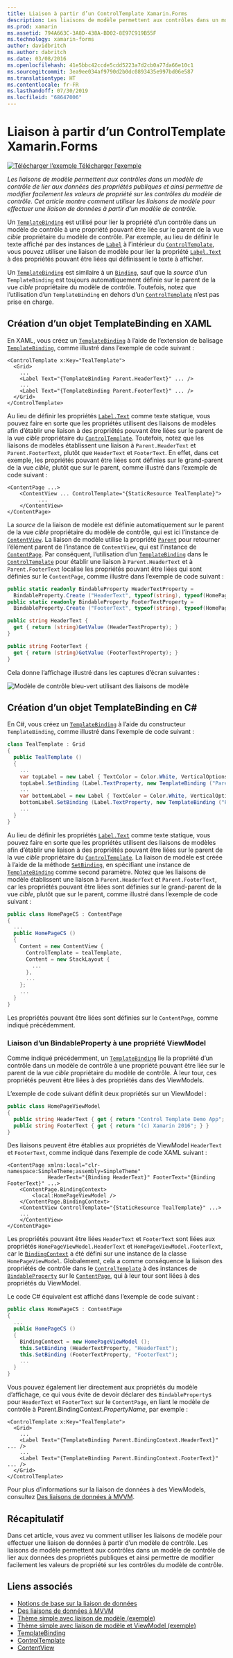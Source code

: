 ```yaml
---
title: Liaison à partir d’un ControlTemplate Xamarin.Forms
description: Les liaisons de modèle permettent aux contrôles dans un modèle de contrôle de lier aux données des propriétés publiques et ainsi permettre de modifier facilement les valeurs de propriété sur les contrôles du modèle de contrôle. Cet article montre comment utiliser les liaisons de modèle pour effectuer une liaison de données à partir d’un modèle de contrôle.
ms.prod: xamarin
ms.assetid: 794A663C-3A8D-438A-BD02-8E97C919B55F
ms.technology: xamarin-forms
author: davidbritch
ms.author: dabritch
ms.date: 03/08/2016
ms.openlocfilehash: 41e5bbc42ccde5cdd5223a7d2cb0a77da66e10c1
ms.sourcegitcommit: 3ea9ee034af9790d2b0dc0893435e997bd06e587
ms.translationtype: HT
ms.contentlocale: fr-FR
ms.lasthandoff: 07/30/2019
ms.locfileid: "68647006"
---
```

# <a name="binding-from-a-xamarinforms-controltemplate"></a>Liaison à partir d’un ControlTemplate Xamarin.Forms

[![Télécharger l’exemple](~/media/shared/download.png) Télécharger l’exemple](https://docs.microsoft.com/samples/xamarin/xamarin-forms-samples/templates-controltemplates-simplethemewithtemplatebinding)

_Les liaisons de modèle permettent aux contrôles dans un modèle de contrôle de lier aux données des propriétés publiques et ainsi permettre de modifier facilement les valeurs de propriété sur les contrôles du modèle de contrôle. Cet article montre comment utiliser les liaisons de modèle pour effectuer une liaison de données à partir d’un modèle de contrôle._

Un [`TemplateBinding`](xref:Xamarin.Forms.TemplateBinding) est utilisé pour lier la propriété d’un contrôle dans un modèle de contrôle à une propriété pouvant être liée sur le parent de la vue *cible* propriétaire du modèle de contrôle. Par exemple, au lieu de définir le texte affiché par des instances de [`Label`](xref:Xamarin.Forms.Label) à l’intérieur du [`ControlTemplate`](xref:Xamarin.Forms.ControlTemplate), vous pouvez utiliser une liaison de modèle pour lier la propriété [`Label.Text`](xref:Xamarin.Forms.Label.Text) à des propriétés pouvant être liées qui définissent le texte à afficher.

Un [`TemplateBinding`](xref:Xamarin.Forms.TemplateBinding) est similaire à un [`Binding`](xref:Xamarin.Forms.Binding), sauf que la *source* d’un `TemplateBinding` est toujours automatiquement définie sur le parent de la vue *cible* propriétaire du modèle de contrôle. Toutefois, notez que l’utilisation d’un `TemplateBinding` en dehors d’un [`ControlTemplate`](xref:Xamarin.Forms.ControlTemplate) n’est pas prise en charge.

## <a name="creating-a-templatebinding-in-xaml"></a>Création d’un objet TemplateBinding en XAML

En XAML, vous créez un [`TemplateBinding`](xref:Xamarin.Forms.TemplateBinding) à l’aide de l’extension de balisage [`TemplateBinding`](xref:Xamarin.Forms.Xaml.TemplateBindingExtension), comme illustré dans l’exemple de code suivant :

```xaml
<ControlTemplate x:Key="TealTemplate">
  <Grid>
    ...
    <Label Text="{TemplateBinding Parent.HeaderText}" ... />
    ...
    <Label Text="{TemplateBinding Parent.FooterText}" ... />
  </Grid>
</ControlTemplate>
```

Au lieu de définir les propriétés [`Label.Text`](xref:Xamarin.Forms.Label.Text) comme texte statique, vous pouvez faire en sorte que les propriétés utilisent des liaisons de modèles afin d’établir une liaison à des propriétés pouvant être liées sur le parent de la vue *cible* propriétaire du [`ControlTemplate`](xref:Xamarin.Forms.ControlTemplate). Toutefois, notez que les liaisons de modèles établissent une liaison à `Parent.HeaderText` et `Parent.FooterText`, plutôt que `HeaderText` et `FooterText`. En effet, dans cet exemple, les propriétés pouvant être liées sont définies sur le grand-parent de la vue *cible*, plutôt que sur le parent, comme illustré dans l’exemple de code suivant :

```xaml
<ContentPage ...>
    <ContentView ... ControlTemplate="{StaticResource TealTemplate}">
          ...
    </ContentView>
</ContentPage>
```

La *source* de la liaison de modèle est définie automatiquement sur le parent de la vue *cible* propriétaire du modèle de contrôle, qui est ici l’instance de [`ContentView`](xref:Xamarin.Forms.ContentView). La liaison de modèle utilise la propriété [`Parent`](xref:Xamarin.Forms.Element.Parent) pour retourner l’élément parent de l’instance de `ContentView`, qui est l’instance de [`ContentPage`](xref:Xamarin.Forms.ContentPage). Par conséquent, l’utilisation d’un [`TemplateBinding`](xref:Xamarin.Forms.TemplateBinding) dans le [`ControlTemplate`](xref:Xamarin.Forms.ControlTemplate) pour établir une liaison à `Parent.HeaderText` et à `Parent.FooterText` localise les propriétés pouvant être liées qui sont définies sur le `ContentPage`, comme illustré dans l’exemple de code suivant :

```csharp
public static readonly BindableProperty HeaderTextProperty =
  BindableProperty.Create ("HeaderText", typeof(string), typeof(HomePage), "Control Template Demo App");
public static readonly BindableProperty FooterTextProperty =
  BindableProperty.Create ("FooterText", typeof(string), typeof(HomePage), "(c) Xamarin 2016");

public string HeaderText {
  get { return (string)GetValue (HeaderTextProperty); }
}

public string FooterText {
  get { return (string)GetValue (FooterTextProperty); }
}
```

Cela donne l’affichage illustré dans les captures d’écran suivantes :

![](template-binding-images/teal-theme.png "Modèle de contrôle bleu-vert utilisant des liaisons de modèle")

## <a name="creating-a-templatebinding-in-c35"></a>Création d’un objet TemplateBinding en C&#35;

En C#, vous créez un [`TemplateBinding`](xref:Xamarin.Forms.TemplateBinding) à l’aide du constructeur `TemplateBinding`, comme illustré dans l’exemple de code suivant :

```csharp
class TealTemplate : Grid
{
  public TealTemplate ()
  {
    ...
    var topLabel = new Label { TextColor = Color.White, VerticalOptions = LayoutOptions.Center };
    topLabel.SetBinding (Label.TextProperty, new TemplateBinding ("Parent.HeaderText"));
    ...
    var bottomLabel = new Label { TextColor = Color.White, VerticalOptions = LayoutOptions.Center };
    bottomLabel.SetBinding (Label.TextProperty, new TemplateBinding ("Parent.FooterText"));
    ...
  }
}
```

Au lieu de définir les propriétés [`Label.Text`](xref:Xamarin.Forms.Label.Text) comme texte statique, vous pouvez faire en sorte que les propriétés utilisent des liaisons de modèles afin d’établir une liaison à des propriétés pouvant être liées sur le parent de la vue *cible* propriétaire du [`ControlTemplate`](xref:Xamarin.Forms.ControlTemplate). La liaison de modèle est créée à l’aide de la méthode [`SetBinding`](xref:Xamarin.Forms.BindableObject.SetBinding(Xamarin.Forms.BindableProperty,Xamarin.Forms.BindingBase)), en spécifiant une instance de [`TemplateBinding`](xref:Xamarin.Forms.TemplateBinding) comme second paramètre. Notez que les liaisons de modèle établissent une liaison à `Parent.HeaderText` et `Parent.FooterText`, car les propriétés pouvant être liées sont définies sur le grand-parent de la vue *cible*, plutôt que sur le parent, comme illustré dans l’exemple de code suivant :

```csharp
public class HomePageCS : ContentPage
{
  ...
  public HomePageCS ()
  {
    Content = new ContentView {
      ControlTemplate = tealTemplate,
      Content = new StackLayout {
        ...
      },
      ...
    };
    ...
  }
}
```

Les propriétés pouvant être liées sont définies sur le `ContentPage`, comme indiqué précédemment.

### <a name="binding-a-bindableproperty-to-a-viewmodel-property"></a>Liaison d’un BindableProperty à une propriété ViewModel

Comme indiqué précédemment, un [`TemplateBinding`](xref:Xamarin.Forms.TemplateBinding) lie la propriété d’un contrôle dans un modèle de contrôle à une propriété pouvant être liée sur le parent de la vue *cible* propriétaire du modèle de contrôle. À leur tour, ces propriétés peuvent être liées à des propriétés dans des ViewModels.

L’exemple de code suivant définit deux propriétés sur un ViewModel :

```csharp
public class HomePageViewModel
{
  public string HeaderText { get { return "Control Template Demo App"; } }
  public string FooterText { get { return "(c) Xamarin 2016"; } }
}
```

Des liaisons peuvent être établies aux propriétés de ViewModel `HeaderText` et `FooterText`, comme indiqué dans l’exemple de code XAML suivant :

```xaml
<ContentPage xmlns:local="clr-namespace:SimpleTheme;assembly=SimpleTheme"
             HeaderText="{Binding HeaderText}" FooterText="{Binding FooterText}" ...>
    <ContentPage.BindingContext>
        <local:HomePageViewModel />
    </ContentPage.BindingContext>
    <ContentView ControlTemplate="{StaticResource TealTemplate}" ...>
    ...
    </ContentView>
</ContentPage>
```

Les propriétés pouvant être liées `HeaderText` et `FooterText` sont liées aux propriétés `HomePageViewModel.HeaderText` et `HomePageViewModel.FooterText`, car le [`BindingContext`](xref:Xamarin.Forms.BindableObject.BindingContext) a été défini sur une instance de la classe `HomePageViewModel`. Globalement, cela a comme conséquence la liaison des propriétés de contrôle dans le [`ControlTemplate`](xref:Xamarin.Forms.ControlTemplate) à des instances de [`BindableProperty`](xref:Xamarin.Forms.BindableProperty) sur le [`ContentPage`](xref:Xamarin.Forms.ContentPage), qui à leur tour sont liées à des propriétés du ViewModel.

Le code C# équivalent est affiché dans l’exemple de code suivant :

```csharp
public class HomePageCS : ContentPage
{
  ...
  public HomePageCS ()
  {
    BindingContext = new HomePageViewModel ();
    this.SetBinding (HeaderTextProperty, "HeaderText");
    this.SetBinding (FooterTextProperty, "FooterText");
    ...
  }
}
```

Vous pouvez également lier directement aux propriétés du modèle d’affichage, ce qui vous évite de devoir déclarer des `BindableProperty`s pour `HeaderText` et `FooterText` sur le `ContentPage`, en liant le modèle de contrôle à Parent.BindingContext._PropertyName_, par exemple :

```xaml
<ControlTemplate x:Key="TealTemplate">
  <Grid>
    ...
    <Label Text="{TemplateBinding Parent.BindingContext.HeaderText}" ... />
    ...
    <Label Text="{TemplateBinding Parent.BindingContext.FooterText}" ... />
  </Grid>
</ControlTemplate>
```

Pour plus d’informations sur la liaison de données à des ViewModels, consultez [Des liaisons de données à MVVM](~/xamarin-forms/xaml/xaml-basics/data-bindings-to-mvvm.md).

## <a name="summary"></a>Récapitulatif

Dans cet article, vous avez vu comment utiliser les liaisons de modèle pour effectuer une liaison de données à partir d’un modèle de contrôle. Les liaisons de modèle permettent aux contrôles dans un modèle de contrôle de lier aux données des propriétés publiques et ainsi permettre de modifier facilement les valeurs de propriété sur les contrôles du modèle de contrôle.

## <a name="related-links"></a>Liens associés

- [Notions de base sur la liaison de données](~/xamarin-forms/xaml/xaml-basics/data-binding-basics.md)
- [Des liaisons de données à MVVM](~/xamarin-forms/xaml/xaml-basics/data-bindings-to-mvvm.md)
- [Thème simple avec liaison de modèle (exemple)](https://docs.microsoft.com/samples/xamarin/xamarin-forms-samples/templates-controltemplates-simplethemewithtemplatebinding)
- [Thème simple avec liaison de modèle et ViewModel (exemple)](https://docs.microsoft.com/samples/xamarin/xamarin-forms-samples/templates-controltemplates-simplethemewithtemplatebindingandviewmodel)
- [TemplateBinding](xref:Xamarin.Forms.TemplateBinding)
- [ControlTemplate](xref:Xamarin.Forms.ControlTemplate)
- [ContentView](xref:Xamarin.Forms.ContentView)
